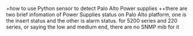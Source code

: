 +how to use Python sensor to detect Palo Alto Power supplies
++there are two brief infomation of Power Supplies status on Palo Alto platform, one is the insert status and the other is alarm status.
for 5200 series and 220 series, or saying the low and medium end, there are no SNMP mib for it
